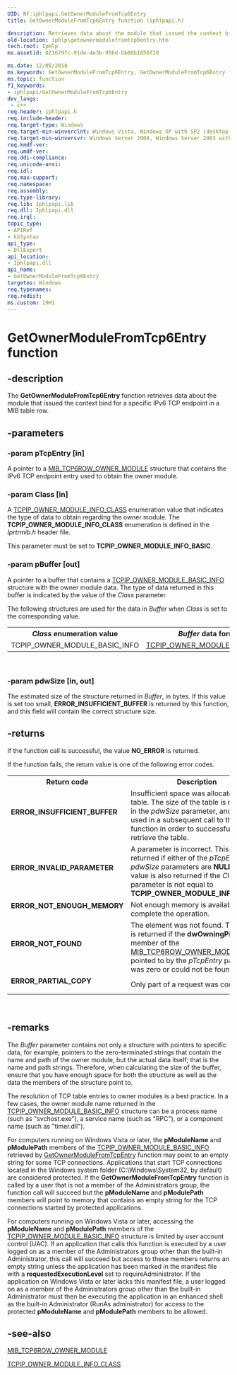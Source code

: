 ```yaml
---
UID: NF:iphlpapi.GetOwnerModuleFromTcp6Entry
title: GetOwnerModuleFromTcp6Entry function (iphlpapi.h)

description: Retrieves data about the module that issued the context bind for a specific IPv6 TCP endpoint in a MIB table row.
old-location: iphlp\getownermodulefromtcp6entry.htm
tech.root: IpHlp
ms.assetid: 021679fc-91de-4e3b-956d-bb00b1856f20

ms.date: 12/05/2018
ms.keywords: GetOwnerModuleFromTcp6Entry, GetOwnerModuleFromTcp6Entry function [IP Helper], iphlp.getownermodulefromtcp6entry, iphlpapi/GetOwnerModuleFromTcp6Entry
ms.topic: function
f1_keywords:
- iphlpapi/GetOwnerModuleFromTcp6Entry
dev_langs:
 - c++
req.header: iphlpapi.h
req.include-header: 
req.target-type: Windows
req.target-min-winverclnt: Windows Vista, Windows XP with SP2 [desktop apps only]
req.target-min-winversvr: Windows Server 2008, Windows Server 2003 with SP1 [desktop apps only]
req.kmdf-ver: 
req.umdf-ver: 
req.ddi-compliance: 
req.unicode-ansi: 
req.idl: 
req.max-support: 
req.namespace: 
req.assembly: 
req.type-library: 
req.lib: Iphlpapi.lib
req.dll: Iphlpapi.dll
req.irql: 
topic_type:
- APIRef
- kbSyntax
api_type:
- DllExport
api_location:
- Iphlpapi.dll
api_name:
- GetOwnerModuleFromTcp6Entry
targetos: Windows
req.typenames: 
req.redist: 
ms.custom: 19H1
---
```


# GetOwnerModuleFromTcp6Entry function


## -description


The <b>GetOwnerModuleFromTcp6Entry</b> function retrieves data about the module that issued the context bind for a specific IPv6 TCP endpoint in a MIB table row.


## -parameters




### -param pTcpEntry [in]

A pointer to a <a href="https://docs.microsoft.com/windows/desktop/api/tcpmib/ns-tcpmib-mib_tcp6row_owner_module">MIB_TCP6ROW_OWNER_MODULE</a> structure that contains the IPv6 TCP endpoint entry used to obtain the owner module.


### -param Class [in]

A <a href="https://docs.microsoft.com/windows/desktop/api/iprtrmib/ne-iprtrmib-tcpip_owner_module_info_class">TCPIP_OWNER_MODULE_INFO_CLASS</a> enumeration value that indicates the type of data to obtain regarding the owner module. The <b>TCPIP_OWNER_MODULE_INFO_CLASS</b> enumeration is defined in the <i>Iprtrmib.h</i> header file.

 This parameter must be set to <b>TCPIP_OWNER_MODULE_INFO_BASIC</b>.


### -param pBuffer [out]

A pointer to a buffer that contains a <a href="https://docs.microsoft.com/windows/desktop/api/iprtrmib/ns-iprtrmib-tcpip_owner_module_basic_info">TCPIP_OWNER_MODULE_BASIC_INFO</a> structure with the owner module data. The type of data returned in this buffer is indicated by the value of the <i>Class</i> parameter.

The following structures are used for the data in <i>Buffer</i> when  <i>Class</i> is set to the corresponding value.

<table>
<tr>
<th><i>Class</i> enumeration value</th>
<th><i>Buffer</i> data format</th>
</tr>
<tr>
<td>TCPIP_OWNER_MODULE_BASIC_INFO</td>
<td>
<a href="https://docs.microsoft.com/windows/desktop/api/iprtrmib/ns-iprtrmib-tcpip_owner_module_basic_info">TCPIP_OWNER_MODULE_BASIC_INFO</a>
</td>
</tr>
</table>
 


### -param pdwSize [in, out]

The estimated size of the structure returned in <i>Buffer</i>, in bytes. If this value is set too small, <b>ERROR_INSUFFICIENT_BUFFER</b> is returned by this function, and this field will contain the correct structure size.


## -returns



If the function call is successful, the value <b>NO_ERROR</b> is returned. 

If the function fails, the return value is one of the following error codes.



<table>
<tr>
<th>Return code</th>
<th>Description</th>
</tr>
<tr>
<td width="40%">
<dl>
<dt><b>ERROR_INSUFFICIENT_BUFFER</b></dt>
</dl>
</td>
<td width="60%">
Insufficient space was allocated for the table. The size of the table is returned in the <i>pdwSize</i> parameter, and must be used in a subsequent call to this function in order to successfully retrieve the table.

</td>
</tr>
<tr>
<td width="40%">
<dl>
<dt><b>ERROR_INVALID_PARAMETER</b></dt>
</dl>
</td>
<td width="60%">
A parameter is incorrect. This value is returned if either of the <i>pTcpEntry</i> or <i>pdwSize</i> parameters are <b>NULL</b>. This value is also returned if the <i>Class</i> parameter is not equal to <b>TCPIP_OWNER_MODULE_INFO_BASIC</b>. 

</td>
</tr>
<tr>
<td width="40%">
<dl>
<dt><b>ERROR_NOT_ENOUGH_MEMORY</b></dt>
</dl>
</td>
<td width="60%">
Not enough memory is available to complete the operation.

</td>
</tr>
<tr>
<td width="40%">
<dl>
<dt><b>ERROR_NOT_FOUND</b></dt>
</dl>
</td>
<td width="60%">
The element was not found. This value is returned if the  <b>dwOwningPid</b> member of the <a href="https://docs.microsoft.com/windows/desktop/api/tcpmib/ns-tcpmib-mib_tcp6row_owner_module">MIB_TCP6ROW_OWNER_MODULE</a> pointed to by the <i>pTcpEntry</i> parameter was zero or could not be found. 

</td>
</tr>
<tr>
<td width="40%">
<dl>
<dt><b>ERROR_PARTIAL_COPY</b></dt>
</dl>
</td>
<td width="60%">
Only part of a request was completed.

</td>
</tr>
</table>
 




## -remarks



The <i>Buffer</i> parameter contains not only a structure with pointers to specific data,  for example, pointers to the zero-terminated strings that contain the name and path of the owner module, but the actual data itself; that is the name and path strings. Therefore, when calculating the size of the buffer, ensure that you have enough space for both the structure as well as the data the members of the structure point to.

The resolution of TCP table entries to owner modules is a best practice. In a few cases, the owner module name returned in the <a href="https://docs.microsoft.com/windows/desktop/api/iprtrmib/ns-iprtrmib-tcpip_owner_module_basic_info">TCPIP_OWNER_MODULE_BASIC_INFO</a> structure can be a process name (such as "svchost.exe"), a service name (such as "RPC"), or a component name (such as "timer.dll").

For computers running on Windows Vista or later, the <b>pModuleName</b> and <b>pModulePath</b> members of the <a href="https://docs.microsoft.com/windows/desktop/api/iprtrmib/ns-iprtrmib-tcpip_owner_module_basic_info">TCPIP_OWNER_MODULE_BASIC_INFO</a> retrieved by  <a href="https://docs.microsoft.com/windows/desktop/api/iphlpapi/nf-iphlpapi-getownermodulefromtcpentry">GetOwnerModuleFromTcpEntry</a> function may point to an empty string for some TCP connections. Applications that start TCP connections located in the Windows system folder (C:\Windows\System32, by default) are considered protected. If the <b>GetOwnerModuleFromTcpEntry</b> function is called by a user that is not a member of the Administrators group, the function call will succeed but the <b>pModuleName</b> and <b>pModulePath</b> members will point to memory that contains an empty string for the TCP connections started by protected applications. 

For computers running on Windows Vista or later, accessing the <b>pModuleName</b> and <b>pModulePath</b> members of the <a href="https://docs.microsoft.com/windows/desktop/api/iprtrmib/ns-iprtrmib-tcpip_owner_module_basic_info">TCPIP_OWNER_MODULE_BASIC_INFO</a> structure is limited  by user account control (UAC). If an application that calls this function is executed by a user logged on as a member of the Administrators group other than the built-in Administrator, this call will succeed but access to these members returns an empty string unless the application has been marked in the manifest file with a <b>requestedExecutionLevel</b> set to requireAdministrator. If the application on Windows Vista or later lacks this manifest file, a user logged on as a member of the Administrators group other than the built-in Administrator must then be executing the application in an enhanced shell as the built-in Administrator (RunAs administrator) for access to the protected <b>pModuleName</b> and <b>pModulePath</b> members to be allowed. 




## -see-also




<a href="https://docs.microsoft.com/windows/desktop/api/tcpmib/ns-tcpmib-mib_tcp6row_owner_module">MIB_TCP6ROW_OWNER_MODULE</a>



<a href="https://docs.microsoft.com/windows/desktop/api/iprtrmib/ne-iprtrmib-tcpip_owner_module_info_class">TCPIP_OWNER_MODULE_INFO_CLASS</a>
 

 

